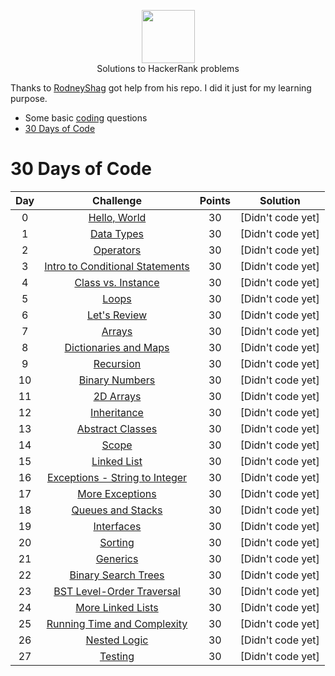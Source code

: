 <p align="center">
    <a href="https://www.hackerrank.com/RodneyShag">
        <img height=85 src="https://d3keuzeb2crhkn.cloudfront.net/hackerrank/assets/styleguide/logo_wordmark-f5c5eb61ab0a154c3ed9eda24d0b9e31.svg">
    </a>
    <br>Solutions to HackerRank problems
</p>

Thanks to [RodneyShag](https://github.com/RodneyShag/HackerRank_solutions) got help from his repo. I did it just for my learning purpose.

* Some basic [coding](https://github.com/shivam9ronaldo7/core-java-programs/tree/master/src/main/java/basicPrograms) questions
* [30 Days of Code](https://www.hackerrank.com/domains/tutorials/30-days-of-code)

# 30 Days of Code

| Day |                                                Challenge                                                | Points |     Solution     |
|:---:|:-------------------------------------------------------------------------------------------------------:|:------:|:----------------:|
|  0  | [Hello, World](https://www.hackerrank.com/challenges/30-hello-world)                                    |   30   | [Didn't code yet]|
|  1  | [Data Types](https://www.hackerrank.com/challenges/30-data-types)                                       |   30   | [Didn't code yet]|
|  2  | [Operators](https://www.hackerrank.com/challenges/30-operators)                                         |   30   | [Didn't code yet]|
|  3  | [Intro to Conditional Statements](https://www.hackerrank.com/challenges/30-conditional-statements)      |   30   | [Didn't code yet]|
|  4  | [Class vs. Instance](https://www.hackerrank.com/challenges/30-class-vs-instance)                        |   30   | [Didn't code yet]|
|  5  | [Loops](https://www.hackerrank.com/challenges/30-loops)                                                 |   30   | [Didn't code yet]|
|  6  | [Let's Review](https://www.hackerrank.com/challenges/30-review-loop)                                    |   30   | [Didn't code yet]|
|  7  | [Arrays](https://www.hackerrank.com/challenges/30-arrays)                                               |   30   | [Didn't code yet]|
|  8  | [Dictionaries and Maps](https://www.hackerrank.com/challenges/30-dictionaries-and-maps)                 |   30   | [Didn't code yet]|
|  9  | [Recursion](https://www.hackerrank.com/challenges/30-recursion)                                         |   30   | [Didn't code yet]|
|  10 | [Binary Numbers](https://www.hackerrank.com/challenges/30-binary-numbers)                               |   30   | [Didn't code yet]|
|  11 | [2D Arrays](https://www.hackerrank.com/challenges/30-2d-arrays)                                         |   30   | [Didn't code yet]|
|  12 | [Inheritance](https://www.hackerrank.com/challenges/30-inheritance)                                     |   30   | [Didn't code yet]|
|  13 | [Abstract Classes](https://www.hackerrank.com/challenges/30-abstract-classes)                           |   30   | [Didn't code yet]|
|  14 | [Scope](https://www.hackerrank.com/challenges/30-scope)                                                 |   30   | [Didn't code yet]|
|  15 | [Linked List](https://www.hackerrank.com/challenges/30-linked-list)                                     |   30   | [Didn't code yet]|
|  16 | [Exceptions - String to Integer](https://www.hackerrank.com/challenges/30-exceptions-string-to-integer) |   30   | [Didn't code yet]|
|  17 | [More Exceptions](https://www.hackerrank.com/challenges/30-more-exceptions)                             |   30   | [Didn't code yet]|
|  18 | [Queues and Stacks](https://www.hackerrank.com/challenges/30-queues-stacks)                             |   30   | [Didn't code yet]|
|  19 | [Interfaces](https://www.hackerrank.com/challenges/30-interfaces)                                       |   30   | [Didn't code yet]|
|  20 | [Sorting](https://www.hackerrank.com/challenges/30-sorting)                                             |   30   | [Didn't code yet]|
|  21 | [Generics](https://www.hackerrank.com/challenges/30-generics)                                           |   30   | [Didn't code yet]|
|  22 | [Binary Search Trees](https://www.hackerrank.com/challenges/30-binary-search-trees)                     |   30   | [Didn't code yet]|
|  23 | [BST Level-Order Traversal](https://www.hackerrank.com/challenges/30-binary-trees)                      |   30   | [Didn't code yet]|
|  24 | [More Linked Lists](https://www.hackerrank.com/challenges/30-linked-list-deletion)                      |   30   | [Didn't code yet]|
|  25 | [Running Time and Complexity](https://www.hackerrank.com/challenges/30-running-time-and-complexity)     |   30   | [Didn't code yet]|
|  26 | [Nested Logic](https://www.hackerrank.com/challenges/30-nested-logic)                                   |   30   | [Didn't code yet]|
|  27 | [Testing](https://www.hackerrank.com/challenges/30-testing)                                             |   30   | [Didn't code yet]|
